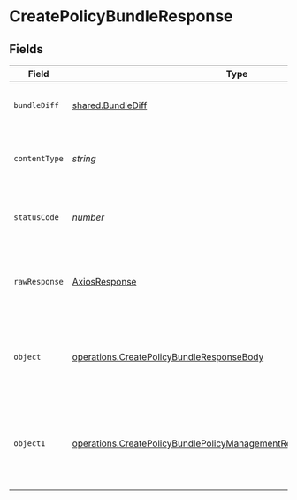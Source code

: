 # CreatePolicyBundleResponse


## Fields

| Field                                                                                                                                                               | Type                                                                                                                                                                | Required                                                                                                                                                            | Description                                                                                                                                                         |
| ------------------------------------------------------------------------------------------------------------------------------------------------------------------- | ------------------------------------------------------------------------------------------------------------------------------------------------------------------- | ------------------------------------------------------------------------------------------------------------------------------------------------------------------- | ------------------------------------------------------------------------------------------------------------------------------------------------------------------- |
| `bundleDiff`                                                                                                                                                        | [shared.BundleDiff](../../../sdk/models/shared/bundlediff.md)                                                                                                       | :heavy_minus_sign:                                                                                                                                                  | Policy-Bundle diff successfully returned.                                                                                                                           |
| `contentType`                                                                                                                                                       | *string*                                                                                                                                                            | :heavy_check_mark:                                                                                                                                                  | HTTP response content type for this operation                                                                                                                       |
| `statusCode`                                                                                                                                                        | *number*                                                                                                                                                            | :heavy_check_mark:                                                                                                                                                  | HTTP response status code for this operation                                                                                                                        |
| `rawResponse`                                                                                                                                                       | [AxiosResponse](https://axios-http.com/docs/res_schema)                                                                                                             | :heavy_check_mark:                                                                                                                                                  | Raw HTTP response; suitable for custom response parsing                                                                                                             |
| `object`                                                                                                                                                            | [operations.CreatePolicyBundleResponseBody](../../../sdk/models/operations/createpolicybundleresponsebody.md)                                                       | :heavy_minus_sign:                                                                                                                                                  | The request is malformed (e.g, a given path parameter is invalid)<br/>                                                                                              |
| `object1`                                                                                                                                                           | [operations.CreatePolicyBundlePolicyManagementResponse413ResponseBody](../../../sdk/models/operations/createpolicybundlepolicymanagementresponse413responsebody.md) | :heavy_minus_sign:                                                                                                                                                  | The request exceeds the maximum payload size for policy bundles ~2.5Mib<br/>                                                                                        |